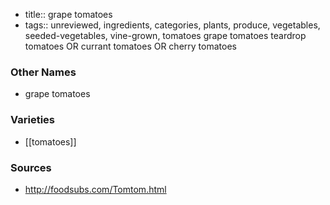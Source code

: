 - title:: grape tomatoes
- tags:: unreviewed, ingredients, categories, plants, produce, vegetables, seeded-vegetables, vine-grown, tomatoes
grape tomatoes teardrop tomatoes OR currant tomatoes OR cherry tomatoes

### Other Names

* grape tomatoes

### Varieties

* [[tomatoes]]

### Sources
* http://foodsubs.com/Tomtom.html

